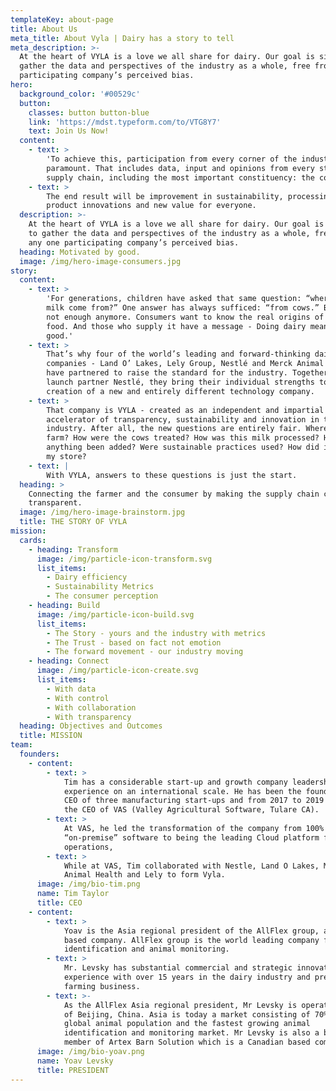 ```yaml
---
templateKey: about-page
title: About Us
meta_title: About Vyla | Dairy has a story to tell
meta_description: >-
  At the heart of VYLA is a love we all share for dairy. Our goal is simple: to
  gather the data and perspectives of the industry as a whole, free from any one
  participating company’s perceived bias.
hero:
  background_color: '#00529c'
  button:
    classes: button button-blue
    link: 'https://mdst.typeform.com/to/VTG8Y7'
    text: Join Us Now!
  content:
    - text: >
        'To achieve this, participation from every corner of the industry is
        paramount. That includes data, input and opinions from every step in the
        supply chain, including the most important constituency: the consumer.'
    - text: >
        The end result will be improvement in sustainability, processing,
        product innovations and new value for everyone.
  description: >-
    At the heart of VYLA is a love we all share for dairy. Our goal is simple:
    to gather the data and perspectives of the industry as a whole, free from
    any one participating company’s perceived bias.
  heading: Motivated by good.
  image: /img/hero-image-consumers.jpg
story:
  content:
    - text: >
        'For generations, children have asked that same question: “where does
        milk come from?” One answer has always sufficed: “from cows.” But that’s
        not enough anymore. Consumers want to know the real origins of their
        food. And those who supply it have a message - Doing dairy means doing
        good.'
    - text: >
        That’s why four of the world’s leading and forward-thinking dairy
        companies - Land O’ Lakes, Lely Group, Nestlé and Merck Animal Health -
        have partnered to raise the standard for the industry. Together with
        launch partner Nestlé, they bring their individual strengths to the
        creation of a new and entirely different technology company.
    - text: >
        That company is VYLA - created as an independent and impartial
        accelerator of transparency, sustainability and innovation in the dairy
        industry. After all, the new questions are entirely fair. Where was the
        farm? How were the cows treated? How was this milk processed? Has
        anything been added? Were sustainable practices used? How did it get to
        my store?
    - text: |
        With VYLA, answers to these questions is just the start.
  heading: >
    Connecting the farmer and the consumer by making the supply chain completely
    transparent.
  image: /img/hero-image-brainstorm.jpg
  title: THE STORY OF VYLA
mission:
  cards:
    - heading: Transform
      image: /img/particle-icon-transform.svg
      list_items:
        - Dairy efficiency
        - Sustainability Metrics
        - The consumer perception
    - heading: Build
      image: /img/particle-icon-build.svg
      list_items:
        - The Story - yours and the industry with metrics
        - The Trust - based on fact not emotion
        - The forward movement - our industry moving
    - heading: Connect
      image: /img/particle-icon-create.svg
      list_items:
        - With data
        - With control
        - With collaboration
        - With transparency
  heading: Objectives and Outcomes
  title: MISSION
team:
  founders:
    - content:
        - text: >
            Tim has a considerable start-up and growth company leadership
            experience on an international scale. He has been the founder and
            CEO of three manufacturing start-ups and from 2017 to 2019 he was
            the CEO of VAS (Valley Agricultural Software, Tulare CA).
        - text: >
            At VAS, he led the transformation of the company from 100%
            “on-premise” software to being the leading Cloud platform for dairy
            operations,
        - text: >
            While at VAS, Tim collaborated with Nestle, Land O Lakes, Merck
            Animal Health and Lely to form Vyla.
      image: /img/bio-tim.png
      name: Tim Taylor
      title: CEO
    - content:
        - text: >
            Yoav is the Asia regional president of the AllFlex group, an US
            based company. AllFlex group is the world leading company for animal
            identification and animal monitoring.
        - text: >
            Mr. Levsky has substantial commercial and strategic innovation
            experience with over 15 years in the dairy industry and precise
            farming business.
        - text: >-
            As the AllFlex Asia regional president, Mr Levsky is operating out
            of Beijing, China. Asia is today a market consisting of 70% of the
            global animal population and the fastest growing animal
            identification and monitoring market. Mr Levsky is also a board
            member of Artex Barn Solution which is a Canadian based company. 
      image: /img/bio-yoav.png
      name: Yoav Levsky
      title: PRESIDENT
---
```


